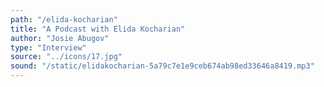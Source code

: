 ```yaml
---
path: "/elida-kocharian"
title: "A Podcast with Elida Kocharian"
author: "Josie Abugov"
type: "Interview"
source: "../icons/17.jpg"  
sound: "/static/elidakocharian-5a79c7e1e9ceb674ab98ed33646a8419.mp3"
---
```

